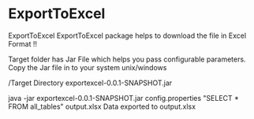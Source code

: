 # ExportToExcel
ExportToExcel
ExportToExcel package helps to download the file in Excel Format !!

Target folder has Jar File which helps you pass configurable parameters. Copy the Jar file in to your system unix/windows 

/Target Directory 
exportexcel-0.0.1-SNAPSHOT.jar


java -jar exportexcel-0.0.1-SNAPSHOT.jar config.properties "SELECT * FROM all_tables" output.xlsx
Data exported to output.xlsx
